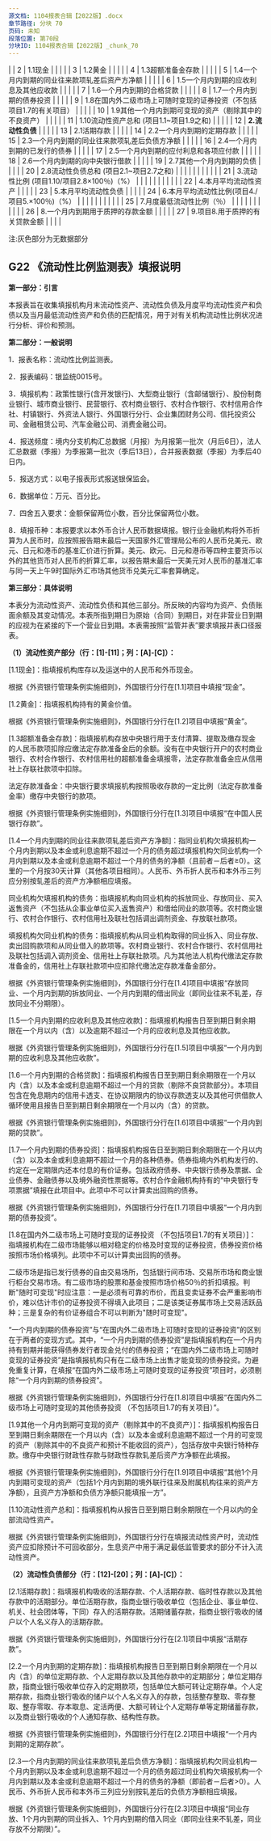 ```yaml
---
源文档: 1104报表合辑【2022版】.docx
章节路径: 分块 70
页码: 未知
段落位置: 第70段
分块ID: 1104报表合辑【2022版】_chunk_70
---
```


|
| 2 | 1.1现金 |  |  |  |
| 3 | 1.2黄金 |  |  |  |
| 4 | 1.3超额准备金存款 |  |  |  |
| 5 | 1.4一个月内到期的同业往来款项轧差后资产方净额 |  |  |  |
| 6 | 1.5一个月内到期的应收利息及其他应收款 |  |  |  |
| 7 | 1.6一个月内到期的合格贷款 |  |  |  |
| 8 | 1.7一个月内到期的债券投资 |  |  |  |
| 9 | 1.8在国内外二级市场上可随时变现的证券投资（不包括项目1.7的有关项目） |  |  |  |
| 10 | 1.9其他一个月内到期可变现的资产（剔除其中的不良资产） |  |  |  |
| 11 | 1.10流动性资产总和 (项目1.1~项目1.9之和) |  |  |  |
| 12 | **2.流动性负债** | | | |
| 13 | 2.1活期存款 |  |  |  |
| 14 | 2.2一个月内到期的定期存款 |  |  |  |
| 15 | 2.3一个月内到期的同业往来款项轧差后负债方净额 |  |  |  |
| 16 | 2.4一个月内到期的已发行的债券 |  |  |  |
| 17 | 2.5一个月内到期的应付利息和各项应付款 |  |  |  |
| 18 | 2.6一个月内到期的向中央银行借款 |  |  |  |
| 19 | 2.7其他一个月内到期的负债 |  |  |  |
| 20 | 2.8流动性负债总和 (项目2.1~项目2.7之和) |  |  |  |
|  | | | | |
| 21 | 3.流动性比例 (项目1.10/项目2.8×100％)（%） |  |  |  |
|  | | | | |
| 22 | 4.本月平均流动性资产 |  |  |  |
| 23 | 5.本月平均流动性负债 |  |  |  |
| 24 | 6.本月平均流动性比例(项目4./项目5.×100％)（%） |  |  |  |
|  | | | | |
| 25 | 7.月度最低流动性比例（％） |  |  |  |
|  | | | | |
| 26 | 8.一个月内到期用于质押的存款金额 |  |  |  |
| 27 | 9.项目8.用于质押的有关贷款金额 |  |  |  |

注:灰色部分为无数据部分

## G22 《流动性比例监测表》填报说明

**第一部分：引言**

本报表旨在收集填报机构月末流动性资产、流动性负债及月度平均流动性资产和负债以及当月最低流动性资产和负债的匹配情况，用于对有关机构流动性比例状况进行分析、评价和预测。

**第二部分：一般说明**

1．报表名称：流动性比例监测表。

2．报表编码：银监统0015号。

3．填报机构：政策性银行(含开发银行)、大型商业银行（含邮储银行）、股份制商业银行、城市商业银行、民营银行、农村商业银行、农村合作银行、农村信用合作社、村镇银行、外资法人银行、外国银行分行、企业集团财务公司、信托投资公司、金融租赁公司、汽车金融公司、消费金融公司。

4．报送频度：境内分支机构汇总数据（月报）为月报第一批次（月后6日），法人汇总数据（季报）为季报第一批次（季后13日），合并报表数据（季报）为季后40日内。

5．报送方式：以电子报表形式报送银保监会。

6．数据单位：万元、百分比。

7．四舍五入要求：金额保留两位小数，百分比保留两位小数。

8．填报币种：本报要求以本外币合计人民币数据填报。银行业金融机构将外币折算为人民币时，应按照报告期末最后一天国家外汇管理局公布的人民币兑美元、欧元、日元和港币的基准汇价进行折算。美元、欧元、日元和港币等四种主要货币以外的其他货币对人民币的折算汇率，以报告期末最后一天美元对人民币的基准汇率与同一天上午9时国际外汇市场其他货币兑美元汇率套算确定。

**第三部分：具体说明**

本表分为流动性资产、流动性负债和其他三部分。所反映的内容均为资产、负债账面余额及其变动情况。本表所指到期日为原始（合同）到期日，对在非营业日到期的应视为在紧接的下一个营业日到期。本表需按照“监管并表”要求填报并表口径报表。

**（1）流动性资产部分（行：[1]-[11]；列：[A]-[C]）：**

[1.1现金]：指填报机构库存以及运送中的人民币和外币现金。

根据《外资银行管理条例实施细则》，外国银行分行在[1.1]项目中填报“现金”。

[1.2黄金]：指填报机构持有的黄金价值。

根据《外资银行管理条例实施细则》，外国银行分行在[1.2]项目中填报“黄金”。

[1.3超额准备金存款]：指填报机构存放中央银行用于支付清算、提取及缴存现金的人民币款项扣除应缴法定存款准备金后的余额。没有在中央银行开户的农村商业银行、农村合作银行、农村信用社的超额准备金填报零，法定存款准备金应从信用社上存联社款项中扣除。

法定存款准备金：中央银行要求填报机构按照吸收存款的一定比例（法定存款准备金率）缴存中央银行的款项。

根据《外资银行管理条例实施细则》，外国银行分行在[1.3]项目中填报“在中国人民银行存款”。

[1.4一个月内到期的同业往来款项轧差后资产方净额]：指同业机构欠填报机构一个月内到期以及本金或利息逾期不超过一个月的债务超过填报机构欠同业机构一个月内到期以及本金或利息逾期不超过一个月的债务的净额（且前者－后者≥0）。这里的一个月按30天计算（其他各项目相同）。人民币、外币折人民币和本外币三列应分别按轧差后的资产方净额相应填报。

同业机构欠填报机构的债务：指填报机构向同业机构的拆放同业、存放同业、买入返售资产（不包括从企事业单位买入返售资产）和借给同业的款项等。农村商业银行、农村合作银行、农村信用社及联社包括调出调剂资金、存放联社款项。

填报机构欠同业机构的债务：指填报机构从同业机构取得的同业拆入、同业存放、卖出回购款项和从同业借入的款项等。农村商业银行、农村合作银行、农村信用社及联社包括调入调剂资金、信用社上存联社款项。凡为其他法人机构代缴法定存款准备金的，信用社上存联社款项中应扣除代缴法定存款准备金部分。

根据《外资银行管理条例实施细则》，外国银行分行在[1.4]项目中填报“存放同业、一个月内到期的拆放同业、一个月内到期的借出同业（即同业往来不轧差，存放同业不分期限）。

[1.5一个月内到期的应收利息及其他应收款]：指填报机构报告日至到期日剩余期限在一个月以内（含）以及逾期不超过一个月的应收利息及其他应收款。

根据《外资银行管理条例实施细则》，外国银行分行在[1.5]项目中填报“一个月内到期的应收利息及其他应收款”。

[1.6一个月内到期的合格贷款]：指填报机构报告日至到期日剩余期限在一个月以内（含）以及本金或利息逾期不超过一个月的贷款（剔除不良贷款部分）。本项目包含在免息期内的信用卡透支、在协议期限内的协议存款透支以及其他可供借款人循环使用且报告日至到期日剩余期限在一个月以内（含）的贷款。

根据《外资银行管理条例实施细则》，外国银行分行在[1.6]项目中填报“一个月内到期的贷款”。

[1.7一个月内到期的债券投资]：指填报机构报告日至到期日剩余期限在一个月以内（含）以及本金或利息逾期不超过一个月的各种债券。债券指境内外机构发行的、约定在一定期限内还本付息的有价证券。包括政府债券、中央银行债券及票据、企业债券、金融债券以及境外融资性票据等。农村合作金融机构持有的“中央银行专项票据”填报在此项目中。此项中不可以计算卖出回购的债券。

根据《外资银行管理条例实施细则》，外国银行分行在[1.7]项目中填报“一个月内到期的债券投资”。

[1.8在国内外二级市场上可随时变现的证券投资 （不包括项目1.7的有关项目）]：指填报机构在二级市场能够以相对稳定的价格及时变现的证券投资，债券投资价格按照市场价格填列。此项中不可以计算卖出回购的债券。

二级市场是指已发行债券的自由交易场所，包括银行间市场、交易所市场和商业银行柜台交易市场。有二级市场的股票和基金按照市场价格50％的折扣填报。判断"随时可变现"时应注意：一是必须有可靠的市价，而且变卖证券不会严重影响市价，难以估计市价的证券投资不得填入此项目；二是该类证券属市场上交易活跃品种；三是复杂的有价证券组合不可以判断为"随时可变现"。

“一个月内到期的债券投资”与“在国内外二级市场上可随时变现的证券投资”的区别在于两者的变现方式。其中，“一个月内到期的债券投资”是指填报机构在一个月内持有到期并能获得债券发行者现金兑付的债券投资；“在国内外二级市场上可随时变现的证券投资”是指填报机构只有在二级市场上出售才能变现的债券投资。为避免重复计算，在填报“在国内外二级市场上可随时变现的证券投资”项目时，必须剔除“一个月内到期的债券投资”。

根据《外资银行管理条例实施细则》，外国银行分行在[1.8]项目中填报“在国内外二级市场上可随时变现的其他债券投资 （不包括项目1.7的有关项目）”。

[1.9其他一个月内到期可变现的资产（剔除其中的不良资产）]：指填报机构报告日至到期日剩余期限在一个月以内（含）以及本金或利息逾期不超过一个月的可变现的资产（剔除其中的不良资产和预计不能收回的资产），包括存放中央银行特种存款。缴存中央银行财政性存款与财政性存款轧差后资产方净额在此填报。

根据《外资银行管理条例实施细则》，外国银行分行在[1.9]项目中填报“其他1个月内到期可变现的资产（包括1个月内到期的境外联行往来及附属机构往来的资产方净额），且资产方净额和负债方净额只能填报一方”。

[1.10流动性资产总和]：指填报机构从报告日至到期日剩余期限在一个月以内的全部流动性资产。

根据《外资银行管理条例实施细则》，外国银行分行在填报流动性资产时，流动性资产应扣除预计不可回收部分，生息资产中用于满足最低监管要求的部分不计入流动性资产。

**（2）流动性负债部分（行：[12]-[20]；列：[A]-[C]）：**

[2.1活期存款]：指填报机构吸收的活期存款、个人活期存款、临时性存款以及其他存款中的活期部分。单位活期存款，指商业银行吸收单位（包括企业、事业单位、机关、社会团体等，下同）存入的活期存款。活期储蓄存款，指商业银行吸收的储户以个人名义存入的活期存款。

根据《外资银行管理条例实施细则》，外国银行分行在[2.1]项目中填报“活期存款”。

[2.2一个月内到期的定期存款]：指填报机构报告日至到期日剩余期限在一个月以内（含）的单位定期存款、个人定期存款以及其他存款中的定期部分；单位定期存款，指商业银行吸收单位存入的定期款项，包括单位大额可转让定期存单。个人定期存款，指商业银行吸收的储户以个人名义存入的存款，包括整存整取、零存整取、整存零取、存本取息、定活两便、大额可转让个人定期存单等定期储蓄存款，以及商业银行吸收的个人通知存款、结构性存款。

根据《外资银行管理条例实施细则》，外国银行分行在[2.2]项目中填报“一个月内到期的定期存款”。

[2.3一个月内到期的同业往来款项轧差后负债方净额]：指填报机构欠同业机构一个月内到期以及本金或利息逾期不超过一个月的债务超过同业机构欠填报机构一个月内到期以及本金或利息逾期不超过一个月的债务的净额（即前者－后者>0）。人民币、外币折人民币和本外币三列应分别按轧差后的负债方净额相应填报。

根据《外资银行管理条例实施细则》，外国银行分行在[2.3]项目中填报“同业存放、1个月内到期的同业拆入、1个月内到期的借入同业（即同业往来不轧差，同业存放不分期限）”。